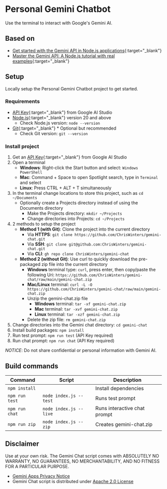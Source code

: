 # Personal Gemini Chatbot

Use the terminal to interact with Google's Gemini AI.

## Based on

- [Get started with the Gemini API in Node.js applications](https://ai.google.dev/tutorials/get_started_node){:target="_blank"}
- [Master the Gemini API: A Node.js tutorial with real examples](https://www.youtube.com/watch?v=Z8F6FvMrN4o){:target="_blank"}

## Setup

Locally setup the Personal Gemini Chatbot project to get started.

### Requirements

- [API Key](https://aistudio.google.com/app/apikey){:target="_blank"} from Google AI Studio
- [Node.js](https://nodejs.org/en/download){:target="_blank"} version 20 and above
  - Check Node.js version: ` node --version `
- [Git](https://git-scm.com/downloads){:target="_blank"} * Optional but recommended
  - Check Git version: ` git --version `

### Install project

1. Get an [API Key](https://aistudio.google.com/app/apikey){:target="_blank"} from Google AI Studio
2. Open a terminal
   - **Windows**: Right-click the Start button and select: ` Windows PowerShell `
   - **Mac**: Command + Space to open Spotlight search, type in ` Terminal ` and select
   - **Linux**: Press CTRL + ALT + T simultaneously
3. In the terminal change locations to store this project, such as ` cd ~/Documents `
   - Optionally create a Projects directory instead of using the Documents directory
     - Make the Projects directory: ` mkdir ~/Projects `
     - Change directories into Projects: ` cd ~/Projects `
4. 2 methods to setup the project
   - **Method 1 (with Git)**: Clone the project into the current directory
     - Via **HTTPS**: ` git clone https://github.com/ChrisWinters/gemini-chat.git `
     - Via **SSH**: ` git clone git@github.com:ChrisWinters/gemini-chat.git `
     - Via **CLI**: ` gh repo clone ChrisWinters/gemini-chat `
   - **Method 2 (without Git)**: Use curl to quickly download the pre-packaged zip file into the current directory
     - **Windows** terminal type: ` curl `, press enter, then copy/paste the following Uri: ` https://github.com/ChrisWinters/gemini-chat/raw/main/gemini-chat.zip `
     - **Mac/Linux** terminal: ` curl -L -O https://github.com/ChrisWinters/gemini-chat/raw/main/gemini-chat.zip `
     - Unzip the gemini-chat.zip file
       - **Windows** terminal: ` tar -xf gemini-chat.zip `
       - **Mac** terminal: ` tar -xvf gemini-chat.zip `
       - **Linux** terminal: ` tar -xzf gemini-chat.zip `
     - Delete the zip file: ` rm gemini-chat.zip `
5. Change directories into the Gemini chat directory: ` cd gemini-chat `
6. Install build packages: ` npm install `
7. Run test prompt: ` npm run test ` (API Key required)
8. Run chat prompt: ` npm run chat ` (API Key required)

*NOTICE*: Do not share confidential or personal information with Gemini AI.

## Build commands

Command              | Script                       | Description
---                  | ---                          | ---
``` npm install ```  |                              | Install dependencies
``` npm run test ``` | ``` node index.js --test ``` | Runs test prompt
``` npm run chat ``` | ``` node index.js --live ``` | Runs interactive chat prompt
``` npm run zip ```  | ``` node index.js --zip ```  | Creates gemini-chat.zip

## Disclaimer

Use at your own risk. The Gemini Chat script comes with ABSOLUTELY NO WARRANTY, NO GUARANTEES, NO MERCHANTABILITY, AND NO FITNESS FOR A PARTICULAR PURPOSE.

- [Gemini Apps Privacy Notice](https://support.google.com/gemini/answer/13594961?hl=en)
- Gemini Chat script is distributed under [Apache 2.0 License](https://github.com/ChrisWinters/gemini-chat/blob/main/LICENSE)
